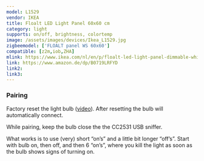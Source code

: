 ```yaml
---
model: L1529
vendor: IKEA
title: Floalt LED Light Panel 60x60 cm
category: light
supports: on/off, brightness, colortemp
image: /assets/images/devices/Ikea_L1529.jpg
zigbeemodel: ['FLOALT panel WS 60x60']
compatible: [z2m,iob,ZHA]
mlink: https://www.ikea.com/nl/en/p/floalt-led-light-panel-dimmable-white-spectrum-20436317/
link: https://www.amazon.de/dp/B0719LRFYD
link2: 
link3: 
---
```

### Pairing
Factory reset the light bulb ([video](https://www.youtube.com/watch?v=npxOrPxVfe0)).
After resetting the bulb will automatically connect.

While pairing, keep the bulb close the the CC2531 USB sniffer.

What works is to use (very) short “on’s” and a little bit longer “off’s”.
Start with bulb on, then off, and then 6 “on’s”, where you kill the light as soon as the bulb shows signs of turning on.
